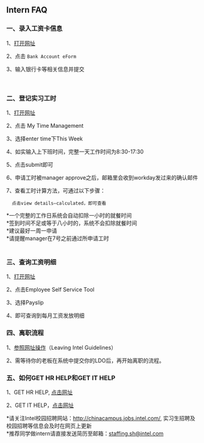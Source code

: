 
##  Intern FAQ

### 一、录入工资卡信息

1、[打开网址](https://employeecontent.intel.com/content/entrypage/5df1791b-e554-4e04-b7ff-8b353276b3b8.html)
 
2、点击 `Bank Account eForm`

3、输入银行卡等相关信息并提交

 
 
### 二、登记实习工时

1、[打开网址](https://www.myworkday.com/intel/d/home.htmld)

2、点击 My Time Management
 
3、选择enter time下This Week

4、如实输入上下班时间，完整一天工作时间为8:30-17:30
 
5、点击submit即可

6、申请工时被manager approve之后，邮箱里会收到workday发过来的确认邮件

7、查看工时计算方法，可通过以下步骤：

      点击view details—calculated，即可查看
 

*一个完整的工作日系统会自动扣除一小时的就餐时间      
*签到时间不足或等于八小时的，系统不会扣除就餐时间      
*建议最好一周一申请      
*请提醒manager在7号之前通过所申请工时     
 
 
 
 
### 三、查询工资明细

1、[打开网址](https://employeecontent.intel.com/content/entrypage/5df1791b-e554-4e04-b7ff-8b353276b3b8.html)
 
2、点击Employee Self Service Tool
 
3、选择Payslip
 
4、即可查询到每月工资发放明细
 
 
 
 
 
### 四、离职流程

1、[参照网址操作](https://employeecontent.intel.com/content/hr/data-mgmt/leaving/leaving-intel-guidelines.html)（Leaving Intel Guidelines）

2、需等待你的老板在系统中提交你的LDO后，再开始离职的流程。





### 五、如何GET HR HELP和GET IT HELP

1、GET HR HELP, [点击网址](https://employeecontent.intel.com/content/entrypage/619c77cd-b4d0-4788-9c64-d9897fd45751.html)

2、GET IT HELP，[点击网址](https://it.intel.com/#/)

*请关注Intel校园招聘网站：http://chinacampus.jobs.intel.com/, 实习生招聘及校园招聘等信息会及时在网页上更新      
*推荐同学做intern请直接发送简历至邮箱：staffing.sh@intel.com 



